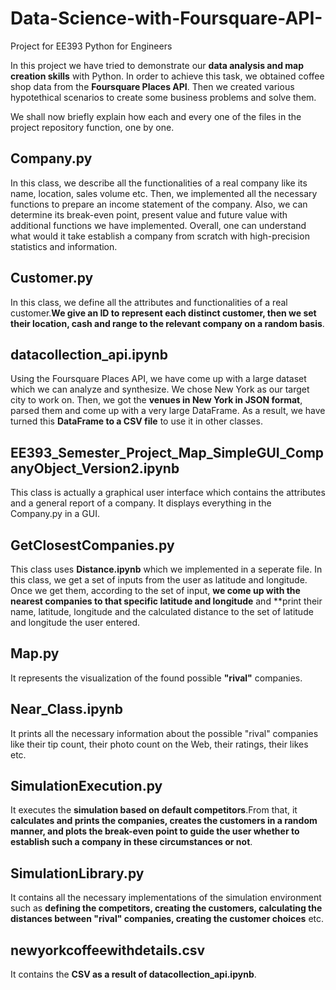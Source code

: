 # Data-Science-with-Foursquare-API-
Project for EE393 Python for Engineers

In this project we have tried to demonstrate our **data analysis and map creation skills** with Python. In order to achieve this task, we obtained coffee shop data from the **Foursquare Places API**. Then we created various hypotethical scenarios to create some business problems and solve them.

We shall now briefly explain how each and every one of the files in the project repository function, one by one.

## Company.py 

In this class, we describe all the functionalities of a real company like its name, location, sales volume etc. Then, we implemented all the necessary functions to prepare an income statement of the company. Also, we can determine its break-even point, present value and future value with additional functions we have implemented. Overall, one can understand what would it take establish a company from scratch with high-precision statistics and information.

## Customer.py

In this class, we define all the attributes and functionalities of a real customer.**We give an ID to represent each distinct customer, then we set their location, cash and range to the relevant company on a random basis**.

## datacollection_api.ipynb

Using the Foursquare Places API, we have come up with a large dataset which we can analyze and synthesize. We chose New York as our target city to work on. Then, we got the **venues in New York in JSON format**, parsed them and come up with a very large DataFrame. As a result, we have turned this **DataFrame to a CSV file** to use it in other classes.

## EE393_Semester_Project_Map_SimpleGUI_CompanyObject_Version2.ipynb

This class is actually a graphical user interface which contains the attributes and a general report of a company. It displays everything in the Company.py in a GUI.

## GetClosestCompanies.py

This class uses **Distance.ipynb** which we implemented in a seperate file. In this class, we get a set of inputs from the user as latitude and longitude. Once we get them, according to the set of input, **we come up with the nearest companies to that specific latitude and longitude** and **print their name, latitude, longitude and the calculated distance to the set of latitude and longitude the user entered.

## Map.py

It represents the visualization of the found possible **"rival"** companies.

## Near_Class.ipynb 

It prints all the necessary information about the possible "rival" companies like their tip count, their photo count on the Web, their ratings, their likes etc.

## SimulationExecution.py

It executes the **simulation based on default competitors**.From that, it **calculates and prints the companies, creates the customers in a random manner, and plots the break-even point to guide the user whether to establish such a company in these circumstances or not**.

## SimulationLibrary.py

It contains all the necessary implementations of the simulation environment such as **defining the competitors, creating the customers, calculating the distances between "rival" companies, creating the customer choices** etc.

## newyorkcoffeewithdetails.csv
It contains the **CSV as a result of datacollection_api.ipynb**.

